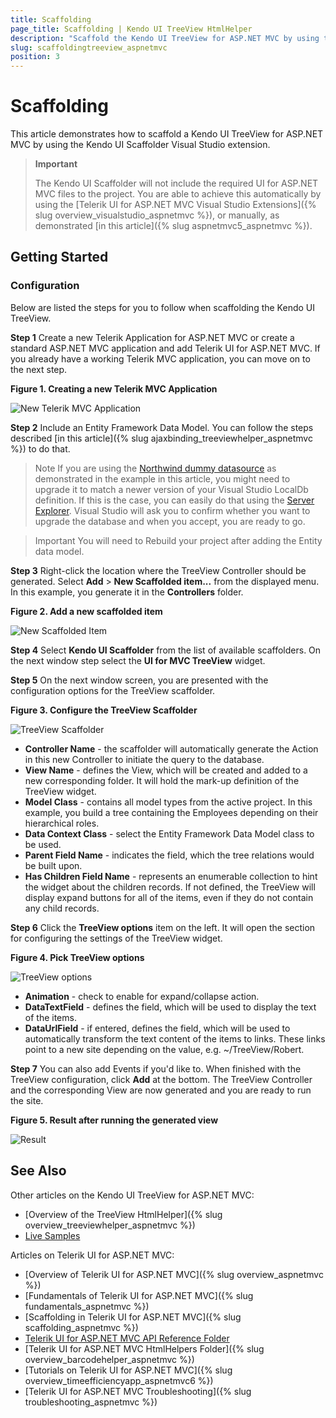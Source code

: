 ```yaml
---
title: Scaffolding
page_title: Scaffolding | Kendo UI TreeView HtmlHelper
description: "Scaffold the Kendo UI TreeView for ASP.NET MVC by using the Kendo UI Scaffolder extension for Visual Studio."
slug: scaffoldingtreeview_aspnetmvc
position: 3
---
```


# Scaffolding

This article demonstrates how to scaffold a Kendo UI TreeView for ASP.NET MVC by using the Kendo UI Scaffolder Visual Studio extension.

> **Important**  
>
> The Kendo UI Scaffolder will not include the required UI for ASP.NET MVC files to the project. You are able to achieve this automatically by using the [Telerik UI for ASP.NET MVC Visual Studio Extensions]({% slug overview_visualstudio_aspnetmvc %}), or manually, as demonstrated [in this article]({% slug aspnetmvc5_aspnetmvc %}).

## Getting Started

### Configuration

Below are listed the steps for you to follow when scaffolding the Kendo UI TreeView.

**Step 1** Create a new Telerik Application for ASP.NET MVC or create a standard ASP.NET MVC application and add Telerik UI for ASP.NET MVC. If you already have a working Telerik MVC application, you can move on to the next step.

**Figure 1. Creating a new Telerik MVC Application**

![New Telerik MVC Application](/aspnet-mvc/helpers/treeview/images/treeview-scaffolding1.png)

**Step 2** Include an Entity Framework Data Model. You can follow the steps described [in this article]({% slug ajaxbinding_treeviewhelper_aspnetmvc %}) to do that.

>Note If you are using the [Northwind dummy datasource](http://northwinddatabase.codeplex.com/) as demonstrated in the example in this article, you might need to upgrade it to match a newer version of your Visual Studio LocalDb definition. If this is the case, you can easily do that using the [Server Explorer](https://msdn.microsoft.com/en-us/library/hh873188.aspx). Visual Studio will ask you to confirm whether you want to upgrade the database and when you accept, you are ready to go.

>Important You will need to Rebuild your project after adding the Entity data model.

**Step 3** Right-click the location where the TreeView Controller should be generated. Select **Add** > **New Scaffolded item...** from the displayed menu. In this example, you generate it in the **Controllers** folder.

**Figure 2. Add a new scaffolded item**

![New Scaffolded Item](/aspnet-mvc/helpers/treeview/images/treeview-scaffolding2.png)

**Step 4** Select **Kendo UI Scaffolder** from the list of available scaffolders. On the next window step select the **UI for MVC TreeView** widget.


**Step 5** On the next window screen, you are presented with the configuration options for the TreeView scaffolder.

**Figure 3. Configure the TreeView Scaffolder**

![TreeView Scaffolder](/aspnet-mvc/helpers/treeview/images/treeview-scaffolding3.png)

* **Controller Name** - the scaffolder will automatically generate the Action in this new Controller to initiate the query to the database.
* **View Name** - defines the View, which will be created and added to a new corresponding folder. It will hold the mark-up definition of the TreeView widget.
* **Model Class** - contains all model types from the active project. In this example, you build a tree containing the Employees depending on their hierarchical roles.
* **Data Context Class** - select the Entity Framework Data Model class to be used.
* **Parent Field Name** - indicates the field, which the tree relations would be built upon.
* **Has Children Field Name** - represents an enumerable collection to hint the widget about the children records. If not defined, the TreeView will display expand buttons for all of the items, even if they do not contain any child records.


**Step 6** Click the **TreeView options** item on the left. It will open the section for configuring the settings of the TreeView widget.

**Figure 4. Pick TreeView options**

![TreeView options](/aspnet-mvc/helpers/treeview/images/treeview-scaffolding4.png)  

* **Animation** - check to enable for expand/collapse action.
* **DataTextField** - defines the field, which will be used to display the text of the items.
* **DataUrlField** - if entered, defines the field, which will be used to automatically transform the text content of the items to links. These links point to a new site depending on the value, e.g. ~/TreeView/Robert.


**Step 7** You can also add Events if you'd like to. When finished with the TreeView configuration, click **Add** at the bottom. The TreeView Controller and the corresponding View are now generated and you are ready to run the site.

**Figure 5. Result after running the generated view**

![Result](/aspnet-mvc/helpers/treeview/images/treeview-scaffolding5.png)


## See Also

Other articles on the Kendo UI TreeView for ASP.NET MVC:

* [Overview of the TreeView HtmlHelper]({% slug overview_treeviewhelper_aspnetmvc %})
* [Live Samples](http://demos.telerik.com/aspnet-mvc/treeview/index)


Articles on Telerik UI for ASP.NET MVC:

* [Overview of Telerik UI for ASP.NET MVC]({% slug overview_aspnetmvc %})
* [Fundamentals of Telerik UI for ASP.NET MVC]({% slug fundamentals_aspnetmvc %})
* [Scaffolding in Telerik UI for ASP.NET MVC]({% slug scaffolding_aspnetmvc %})
* [Telerik UI for ASP.NET MVC API Reference Folder](/api/aspnet-mvc/Kendo.Mvc/AggregateFunction)
* [Telerik UI for ASP.NET MVC HtmlHelpers Folder]({% slug overview_barcodehelper_aspnetmvc %})
* [Tutorials on Telerik UI for ASP.NET MVC]({% slug overview_timeefficiencyapp_aspnetmvc6 %})
* [Telerik UI for ASP.NET MVC Troubleshooting]({% slug troubleshooting_aspnetmvc %})
